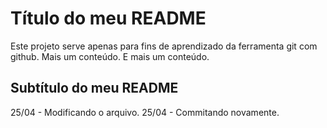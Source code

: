 # Título do meu README

Este projeto serve apenas para fins de aprendizado da ferramenta git com github.
Mais um conteúdo.
E mais um conteúdo.

## Subtítulo do meu README

25/04 - Modificando o arquivo.
25/04 - Commitando novamente.
